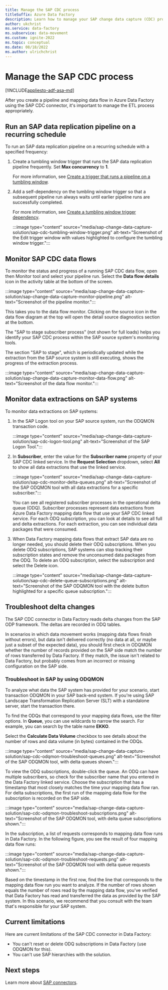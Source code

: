 ```yaml
---
title: Manage the SAP CDC process
titleSuffix: Azure Data Factory
description: Learn how to manage your SAP change data capture (CDC) process in Azure Data Factory.
author: ukchrist
ms.service: data-factory
ms.subservice: data-movement
ms.custom: ignite-2022
ms.topic: conceptual
ms.date: 08/18/2022
ms.author: ulrichchrist
---
```


# Manage the SAP CDC process

[!INCLUDE[appliesto-adf-asa-md](includes/appliesto-adf-asa-md.md)]

After you create a pipeline and mapping data flow in Azure Data Factory using the SAP CDC connector, it's important to manage the ETL process appropriately.

## Run an SAP data replication pipeline on a recurring schedule

To run an SAP data replication pipeline on a recurring schedule with a specified frequency:

1. Create a tumbling window trigger that runs the SAP data replication pipeline frequently. Set **Max concurrency** to **1**.

    For more information, see [Create a trigger that runs a pipeline on a tumbling window](how-to-create-tumbling-window-trigger.md?tabs=data-factory).

1. Add a self-dependency on the tumbling window trigger so that a subsequent pipeline run always waits until earlier pipeline runs are successfully completed.

   For more information, see [Create a tumbling window trigger dependency](tumbling-window-trigger-dependency.md).

    :::image type="content" source="media/sap-change-data-capture-solution/sap-cdc-tumbling-window-trigger.png" alt-text="Screenshot of the Edit trigger window with values highlighted to configure the tumbling window trigger.":::

## Monitor SAP CDC data flows

To monitor the status and progress of a running SAP CDC data flow, open then Monitor tool and select your pipeline run. Select the **Data flow details** icon in the activity table at the bottom of the screen.

:::image type="content" source="media/sap-change-data-capture-solution/sap-change-data-capture-monitor-pipeline.png" alt-text="Screenshot of the pipeline monitor.":::

This takes you to the data flow monitor. Clicking on the source icon in the data flow diagram at the top will open the detail source diagnostics section at the bottom.

The "SAP to stage subscriber process" (not shown for full loads) helps you identify your SAP CDC process within the SAP source system's monitoring tools.

The section "SAP to stage", which is periodically updated while the extraction from the SAP source system is still executing, shows the progress of the extraction process.

:::image type="content" source="media/sap-change-data-capture-solution/sap-change-data-capture-monitor-data-flow.png" alt-text="Screenshot of the data flow monitor.":::



## Monitor data extractions on SAP systems

To monitor data extractions on SAP systems:

1. In the SAP Logon tool on your SAP source system, run the ODQMON transaction code.

    :::image type="content" source="media/sap-change-data-capture-solution/sap-cdc-logon-tool.png" alt-text="Screenshot of the SAP Logon Tool.":::

1. In **Subscriber**, enter the value for the **Subscriber name** property of your SAP CDC linked service. In the **Request Selection** dropdown, select **All** to show all data extractions that use the linked service.

    :::image type="content" source="media/sap-change-data-capture-solution/sap-cdc-monitor-delta-queues.png" alt-text="Screenshot of the SAP ODQMON tool with all data extractions for a specific subscriber.":::

   You can see all registered subscriber processes in the operational delta queue (ODQ). Subscriber processes represent data extractions from Azure Data Factory mapping data flow that use your SAP CDC linked service. For each ODQ subscription, you can look at details to see all full and delta extractions. For each extraction, you can see individual data packages that were consumed.

1. When Data Factory mapping data flows that extract SAP data are no longer needed, you should delete their ODQ subscriptions. When you delete ODQ subscriptions, SAP systems can stop tracking their subscription states and remove the unconsumed data packages from the ODQ. To delete an ODQ subscription, select the subscription and select the Delete icon.

    :::image type="content" source="media/sap-change-data-capture-solution/sap-cdc-delete-queue-subscriptions.png" alt-text="Screenshot of the SAP ODQMON tool with the delete button highlighted for a specific queue subscription.":::

## Troubleshoot delta changes

The SAP CDC connector in Data Factory reads delta changes from the SAP ODP framework. The deltas are recorded in ODQ tables.

In scenarios in which data movement works (mapping data flows finish without errors), but data isn't delivered correctly (no data at all, or maybe just a subset of the expected data), you should first check in ODQMON whether the number of records provided on the SAP side match the number of rows transferred by Data Factory. If they match, the issue isn't related to Data Factory, but probably comes from an incorrect or missing configuration on the SAP side.

### Troubleshoot in SAP by using ODQMON

To analyze what data the SAP system has provided for your scenario, start transaction ODQMON in your SAP back-end system. If you're using SAP Landscape Transformation Replication Server (SLT) with a standalone server, start the transaction there.

To find the ODQs that correspond to your mapping data flows, use the filter options. In **Queue**, you can use wildcards to narrow the search. For example, you can search by the table name **EKKO**.

Select the **Calculate Data Volume** checkbox to see details about the number of rows and data volume (in bytes) contained in the ODQs.

:::image type="content" source="media/sap-change-data-capture-solution/sap-cdc-odqmon-troubleshoot-queues.png" alt-text="Screenshot of the SAP ODQMON tool, with delta queues shown.":::

To view the ODQ subscriptions, double-click the queue. An ODQ can have multiple subscribers, so check for the subscriber name that you entered in the Data Factory linked service. Choose the subscription that has a timestamp that most closely matches the time your mapping data flow ran. For delta subscriptions, the first run of the mapping data flow for the subscription is recorded on the SAP side.

:::image type="content" source="media/sap-change-data-capture-solution/sap-cdc-odqmon-troubleshoot-subscriptions.png" alt-text="Screenshot of the SAP ODQMON tool, with delta queue subscriptions shown.":::

In the subscription, a list of requests corresponds to mapping data flow runs in Data Factory. In the following figure, you see the result of four mapping data flow runs:

:::image type="content" source="media/sap-change-data-capture-solution/sap-cdc-odqmon-troubleshoot-requests.png" alt-text="Screenshot of the SAP ODQMON tool with delta queue requests shown.":::

Based on the timestamp in the first row, find the line that corresponds to the mapping data flow run you want to analyze. If the number of rows shown equals the number of rows read by the mapping data flow, you've verified that Data Factory has read and transferred the data as provided by the SAP system. In this scenario, we recommend that you consult with the team that's responsible for your SAP system.

## Current limitations

Here are current limitations of the SAP CDC connector in Data Factory:

- You can't reset or delete ODQ subscriptions in Data Factory (use ODQMON for this).
- You can't use SAP hierarchies with the solution.

## Next steps

Learn more about [SAP connectors](industry-sap-connectors.md).
